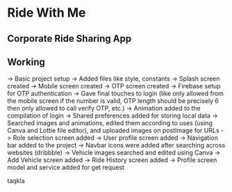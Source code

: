 # Ride With Me
## Corporate Ride Sharing App

## Working
-> Basic project setup
-> Added files like style, constants
-> Splash screen created
-> Mobile screen created
-> OTP screen created
-> Firebase setup for OTP authentication
-> Gave final touches to login (like only allowed from the mobile screen if the number is valid, OTP length should be precisely 6 then only allowed to call verify OTP, etc.)
-> Animation added to the compilation of login
-> Shared preferences added for storing local data
-> Searched images and animations, edited them according to uses (using Canva and Lottie file editor), and uploaded images on postImage for URLs
-> Role selection screen added
-> User profile screen added
-> Navigation bar added to the project
-> Navbar icons were added after searching across websites (dribbble)
-> Vehicle images searched and edited using Canva
-> Add Vehicle screen added
-> Ride History screen added
-> Profile screen model and service added for get request

taqkla
